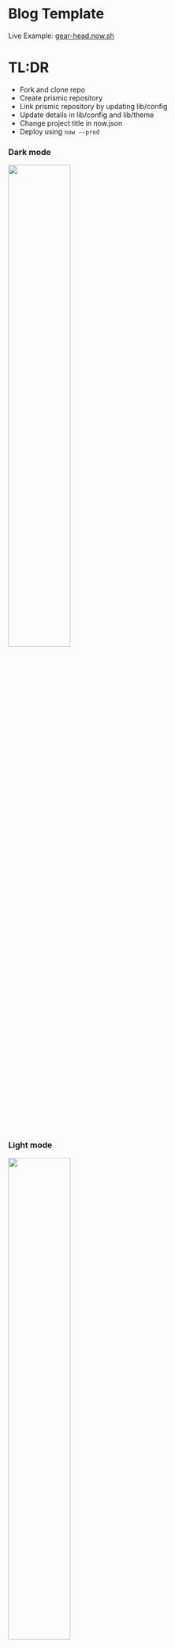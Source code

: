 # Blog Template

Live Example: [gear-head.now.sh](https://gear-head.now.sh)

# TL:DR

* Fork and clone repo
* Create prismic repository
* Link prismic repository by updating lib/config
* Update details in lib/config and lib/theme
* Change project title in now.json
* Deploy using ```now --prod```

### Dark mode
<img src="https://res.cloudinary.com/dgdniqfi9/image/upload/v1576039050/portfolio/Screenshot_2019-12-11_at_12.33.53.png" width="50%"/>

### Light mode
<img src="https://res.cloudinary.com/dgdniqfi9/image/upload/v1576039058/portfolio/Screenshot_2019-12-11_at_12.33.40.png" width="50%"/>

### Mobile
<img src="https://res.cloudinary.com/dgdniqfi9/image/upload/v1576039047/portfolio/Screenshot_2019-12-11_at_12.35.08.png" width="30%">

### Blog page
<img src="https://res.cloudinary.com/dgdniqfi9/image/upload/v1576039424/portfolio/Screenshot_2019-12-11_at_12.43.33.png" width="50%">


# What does it do?

A simple blog designed to be setup and deployed as quickly as possible, requires minimal setup using a config and a theme file.

The setup allows the user to configure various aspects of the blog including colors, logos etc. using the config files.

The blog can be updated by creating a *[prismic](https://prismic.io)* account, and writing any posts using their headless CMS.

# Technologies used

The blog uses next.js, posts are server rendered for optimal initial page load times.

The project is setup to be easily deployed to Now ([now.sh](https://now.sh)).

# Project aims

The project aims to be a way for developers to set up a simple, easy to update and highly performant blog, with minimal configuration.

Alternatively, the blog could be setup up quickly for less technical users with little to no upkeep going forward.

# Instructions

## Initial set up

### Prismic
* Set up a prismic account ([prismic.io](https://prismic.io)) and create a repository
* Create a repository on prismic
* Go to settings -> API & Security and make a note of API endpoint

### Project setup
* Fork and clone the repository
* Go to lib/config.js
* Enter the prismic api endpoint under "apiURL"
* Install dependencies (```yarn```)
* Sign up and install the now cli if you haven't already ([Zeit cli](https://zeit.co/download))
* Run ```now dev``` to run the project locally
* Run ```now``` to deploy the project

## Configuration
The project has a number of configuration options (all found with in lib/config.js) detailed below:

### General
```javascript
general: {
    favicon: '', // sets the favicon for the project
}
```
### Header
Settings for the navigation bar:
```javascript
header: {
    capitalize: false, // determines whether header is capitalised
    title: '', // title appearing in nav bar
    titleImgForDark: '', // the blog has a dark mode, images for light and dark mode in the nav bar can be set separately
    titleImgForLight: '',
}
```
### Author
Sets information for the author section that appears at the top of the home page and at the bottom of each blog post.

```javascript
author: {
    title: '', 
    subTitle: '', 
    avatarImage: '',
    socialIcons: [{
        name: '',
        link: '',
        class: 'twitter',
    },
    {
        name: '',
        link: '',
        class: 'instagram',
    }],
}
```

### Sign Up
Sets information for the sign up box appearing at the bottom of each blog post.
By default this is on, but will not send the information anywhere, to send the information to mailchimp, enter your mailchimp api key in the ```now.json``` file, and add a list number to pages/api/send.ts (replace <your-list-number>).
If the user does sign up this is stored in local storage so when they return it will be remembered that they have signed up.
Alternatively, the sign up box can be removed by setting on to false.

```javascript
signUp: {
    on: true, // whether sign up box is displayed or not
    title: '', // Title for sign up box
    text: '', // any additional text
    leftImage: '', // image to go under text
    signedUpImage: '', // image to be displayed once user has signed up
    signedUpMessage: 'Thanks you\'ve signed up',
    namePlaceHolder: 'Your first name',
    emailPlaceHolder: 'Your email address',
    btnText: 'Subscribe',
}
```

### Api Url
Url for prisma api endpoints
```javascript
apiURL: '',
```

## Theme
Various aspect of the them can be changed by altering the lib/theme.js file.

```javascript
{
  headedFont: 'Poppins', // font name to be imported from google fonts
  headerFontFamily: 'Poppins, sans-serif', // font family name to set font
  font: 'Open+Sans', // font name to be imported from google fonts
  fontFamily: 'Open Sans, sans-serif', // font family name to set font
  darkColor: '#262626', // background colour for dark mode
  lightColor: '#ffe8fd', // background colour for light mode
  textColorForDark: '#fff', // main text colour for dark mode
  textColorForLight: '#484848', // main text colour for light mode
  altColors: ['rgb(255, 0, 120)', 'rgb(255, 0, 120)'], // alternative colors for various titles
};
```


## Adding a blog post
To add blog posts go to prisma and create a new "Custom type", the type should have the name "post".

On the post type create 4 fields:


|Field Name|Type|API ID|
|---|---|---|
|date|Date|date|
|title|Title|title|
|snippet|Rich Text|snippet|
|body|Rich Text|body|

Once this is set up new posts can be created and will appear on the blog once published through prisma.
